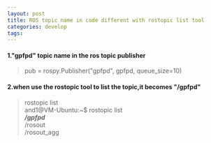 ```yaml
---
layout: post
title: ROS topic name in code different with rostopic list tool 
categories: develop
tags: 
---
```


#### 1."gpfpd" topic name in the ros topic publisher
>pub = rospy.Publisher("gpfpd", gpfpd, queue_size=10)  

#### 2.when use the rostopic tool to list the topic,it becomes "/gpfpd"
>rostopic list  
and1@VM-Ubuntu:~$ rostopic list  
**_/gpfpd_**  
/rosout  
/rosout_agg
